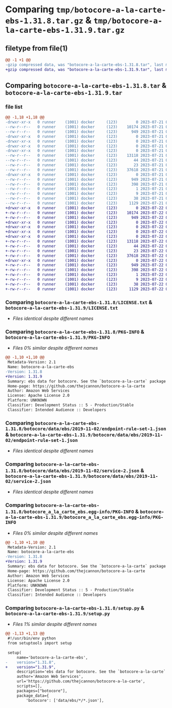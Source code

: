 # Comparing `tmp/botocore-a-la-carte-ebs-1.31.8.tar.gz` & `tmp/botocore-a-la-carte-ebs-1.31.9.tar.gz`

## filetype from file(1)

```diff
@@ -1 +1 @@
-gzip compressed data, was "botocore-a-la-carte-ebs-1.31.8.tar", last modified: Fri Jul 21 01:21:26 2023, max compression
+gzip compressed data, was "botocore-a-la-carte-ebs-1.31.9.tar", last modified: Sat Jul 22 01:20:28 2023, max compression
```

## Comparing `botocore-a-la-carte-ebs-1.31.8.tar` & `botocore-a-la-carte-ebs-1.31.9.tar`

### file list

```diff
@@ -1,18 +1,18 @@
-drwxr-xr-x   0 runner    (1001) docker     (123)        0 2023-07-21 01:21:26.323021 botocore-a-la-carte-ebs-1.31.8/
--rw-r--r--   0 runner    (1001) docker     (123)    10174 2023-07-21 01:21:26.000000 botocore-a-la-carte-ebs-1.31.8/LICENSE.txt
--rw-r--r--   0 runner    (1001) docker     (123)      949 2023-07-21 01:21:26.323021 botocore-a-la-carte-ebs-1.31.8/PKG-INFO
-drwxr-xr-x   0 runner    (1001) docker     (123)        0 2023-07-21 01:21:26.323021 botocore-a-la-carte-ebs-1.31.8/botocore/
-drwxr-xr-x   0 runner    (1001) docker     (123)        0 2023-07-21 01:21:26.323021 botocore-a-la-carte-ebs-1.31.8/botocore/data/
-drwxr-xr-x   0 runner    (1001) docker     (123)        0 2023-07-21 01:21:26.323021 botocore-a-la-carte-ebs-1.31.8/botocore/data/ebs/
-drwxr-xr-x   0 runner    (1001) docker     (123)        0 2023-07-21 01:21:26.323021 botocore-a-la-carte-ebs-1.31.8/botocore/data/ebs/2019-11-02/
--rw-r--r--   0 runner    (1001) docker     (123)    13118 2023-07-21 01:21:06.000000 botocore-a-la-carte-ebs-1.31.8/botocore/data/ebs/2019-11-02/endpoint-rule-set-1.json
--rw-r--r--   0 runner    (1001) docker     (123)       44 2023-07-21 01:21:06.000000 botocore-a-la-carte-ebs-1.31.8/botocore/data/ebs/2019-11-02/examples-1.json
--rw-r--r--   0 runner    (1001) docker     (123)       23 2023-07-21 01:21:06.000000 botocore-a-la-carte-ebs-1.31.8/botocore/data/ebs/2019-11-02/paginators-1.json
--rw-r--r--   0 runner    (1001) docker     (123)    37618 2023-07-21 01:21:06.000000 botocore-a-la-carte-ebs-1.31.8/botocore/data/ebs/2019-11-02/service-2.json
-drwxr-xr-x   0 runner    (1001) docker     (123)        0 2023-07-21 01:21:26.323021 botocore-a-la-carte-ebs-1.31.8/botocore_a_la_carte_ebs.egg-info/
--rw-r--r--   0 runner    (1001) docker     (123)      949 2023-07-21 01:21:26.000000 botocore-a-la-carte-ebs-1.31.8/botocore_a_la_carte_ebs.egg-info/PKG-INFO
--rw-r--r--   0 runner    (1001) docker     (123)      398 2023-07-21 01:21:26.000000 botocore-a-la-carte-ebs-1.31.8/botocore_a_la_carte_ebs.egg-info/SOURCES.txt
--rw-r--r--   0 runner    (1001) docker     (123)        1 2023-07-21 01:21:26.000000 botocore-a-la-carte-ebs-1.31.8/botocore_a_la_carte_ebs.egg-info/dependency_links.txt
--rw-r--r--   0 runner    (1001) docker     (123)        9 2023-07-21 01:21:26.000000 botocore-a-la-carte-ebs-1.31.8/botocore_a_la_carte_ebs.egg-info/top_level.txt
--rw-r--r--   0 runner    (1001) docker     (123)       38 2023-07-21 01:21:26.323021 botocore-a-la-carte-ebs-1.31.8/setup.cfg
--rw-r--r--   0 runner    (1001) docker     (123)     1129 2023-07-21 01:21:26.000000 botocore-a-la-carte-ebs-1.31.8/setup.py
+drwxr-xr-x   0 runner    (1001) docker     (123)        0 2023-07-22 01:20:28.888979 botocore-a-la-carte-ebs-1.31.9/
+-rw-r--r--   0 runner    (1001) docker     (123)    10174 2023-07-22 01:20:28.000000 botocore-a-la-carte-ebs-1.31.9/LICENSE.txt
+-rw-r--r--   0 runner    (1001) docker     (123)      949 2023-07-22 01:20:28.888979 botocore-a-la-carte-ebs-1.31.9/PKG-INFO
+drwxr-xr-x   0 runner    (1001) docker     (123)        0 2023-07-22 01:20:28.884979 botocore-a-la-carte-ebs-1.31.9/botocore/
+drwxr-xr-x   0 runner    (1001) docker     (123)        0 2023-07-22 01:20:28.884979 botocore-a-la-carte-ebs-1.31.9/botocore/data/
+drwxr-xr-x   0 runner    (1001) docker     (123)        0 2023-07-22 01:20:28.884979 botocore-a-la-carte-ebs-1.31.9/botocore/data/ebs/
+drwxr-xr-x   0 runner    (1001) docker     (123)        0 2023-07-22 01:20:28.884979 botocore-a-la-carte-ebs-1.31.9/botocore/data/ebs/2019-11-02/
+-rw-r--r--   0 runner    (1001) docker     (123)    13118 2023-07-22 01:20:09.000000 botocore-a-la-carte-ebs-1.31.9/botocore/data/ebs/2019-11-02/endpoint-rule-set-1.json
+-rw-r--r--   0 runner    (1001) docker     (123)       44 2023-07-22 01:20:09.000000 botocore-a-la-carte-ebs-1.31.9/botocore/data/ebs/2019-11-02/examples-1.json
+-rw-r--r--   0 runner    (1001) docker     (123)       23 2023-07-22 01:20:09.000000 botocore-a-la-carte-ebs-1.31.9/botocore/data/ebs/2019-11-02/paginators-1.json
+-rw-r--r--   0 runner    (1001) docker     (123)    37618 2023-07-22 01:20:09.000000 botocore-a-la-carte-ebs-1.31.9/botocore/data/ebs/2019-11-02/service-2.json
+drwxr-xr-x   0 runner    (1001) docker     (123)        0 2023-07-22 01:20:28.884979 botocore-a-la-carte-ebs-1.31.9/botocore_a_la_carte_ebs.egg-info/
+-rw-r--r--   0 runner    (1001) docker     (123)      949 2023-07-22 01:20:28.000000 botocore-a-la-carte-ebs-1.31.9/botocore_a_la_carte_ebs.egg-info/PKG-INFO
+-rw-r--r--   0 runner    (1001) docker     (123)      398 2023-07-22 01:20:28.000000 botocore-a-la-carte-ebs-1.31.9/botocore_a_la_carte_ebs.egg-info/SOURCES.txt
+-rw-r--r--   0 runner    (1001) docker     (123)        1 2023-07-22 01:20:28.000000 botocore-a-la-carte-ebs-1.31.9/botocore_a_la_carte_ebs.egg-info/dependency_links.txt
+-rw-r--r--   0 runner    (1001) docker     (123)        9 2023-07-22 01:20:28.000000 botocore-a-la-carte-ebs-1.31.9/botocore_a_la_carte_ebs.egg-info/top_level.txt
+-rw-r--r--   0 runner    (1001) docker     (123)       38 2023-07-22 01:20:28.888979 botocore-a-la-carte-ebs-1.31.9/setup.cfg
+-rw-r--r--   0 runner    (1001) docker     (123)     1129 2023-07-22 01:20:28.000000 botocore-a-la-carte-ebs-1.31.9/setup.py
```

### Comparing `botocore-a-la-carte-ebs-1.31.8/LICENSE.txt` & `botocore-a-la-carte-ebs-1.31.9/LICENSE.txt`

 * *Files identical despite different names*

### Comparing `botocore-a-la-carte-ebs-1.31.8/PKG-INFO` & `botocore-a-la-carte-ebs-1.31.9/PKG-INFO`

 * *Files 0% similar despite different names*

```diff
@@ -1,10 +1,10 @@
 Metadata-Version: 2.1
 Name: botocore-a-la-carte-ebs
-Version: 1.31.8
+Version: 1.31.9
 Summary: ebs data for botocore. See the `botocore-a-la-carte` package for more info.
 Home-page: https://github.com/thejcannon/botocore-a-la-carte
 Author: Amazon Web Services
 License: Apache License 2.0
 Platform: UNKNOWN
 Classifier: Development Status :: 5 - Production/Stable
 Classifier: Intended Audience :: Developers
```

### Comparing `botocore-a-la-carte-ebs-1.31.8/botocore/data/ebs/2019-11-02/endpoint-rule-set-1.json` & `botocore-a-la-carte-ebs-1.31.9/botocore/data/ebs/2019-11-02/endpoint-rule-set-1.json`

 * *Files identical despite different names*

### Comparing `botocore-a-la-carte-ebs-1.31.8/botocore/data/ebs/2019-11-02/service-2.json` & `botocore-a-la-carte-ebs-1.31.9/botocore/data/ebs/2019-11-02/service-2.json`

 * *Files identical despite different names*

### Comparing `botocore-a-la-carte-ebs-1.31.8/botocore_a_la_carte_ebs.egg-info/PKG-INFO` & `botocore-a-la-carte-ebs-1.31.9/botocore_a_la_carte_ebs.egg-info/PKG-INFO`

 * *Files 0% similar despite different names*

```diff
@@ -1,10 +1,10 @@
 Metadata-Version: 2.1
 Name: botocore-a-la-carte-ebs
-Version: 1.31.8
+Version: 1.31.9
 Summary: ebs data for botocore. See the `botocore-a-la-carte` package for more info.
 Home-page: https://github.com/thejcannon/botocore-a-la-carte
 Author: Amazon Web Services
 License: Apache License 2.0
 Platform: UNKNOWN
 Classifier: Development Status :: 5 - Production/Stable
 Classifier: Intended Audience :: Developers
```

### Comparing `botocore-a-la-carte-ebs-1.31.8/setup.py` & `botocore-a-la-carte-ebs-1.31.9/setup.py`

 * *Files 1% similar despite different names*

```diff
@@ -1,13 +1,13 @@
 #!/usr/bin/env python
 from setuptools import setup
 
 setup(
     name='botocore-a-la-carte-ebs',
-    version="1.31.8",
+    version="1.31.9",
     description='ebs data for botocore. See the `botocore-a-la-carte` package for more info.',
     author='Amazon Web Services',
     url='https://github.com/thejcannon/botocore-a-la-carte',
     scripts=[],
     packages=["botocore"],
     package_data={
         'botocore': ['data/ebs/*/*.json'],
```

